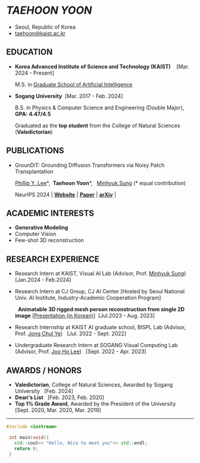 # ***TAEHOON YOON***
- Seoul, Republic of Korea
- taehoon@kaist.ac.kr

## EDUCATION
- **Korea Advanced Institute of Science and Technology (KAIST)** &nbsp;&nbsp; [Mar. 2024 - Present]
  
  M.S. in [Graduate School of Artificial Intelligence](https://gsai.kaist.ac.kr/)

- **Sogang University**    &nbsp;[Mar. 2017 - Feb. 2024]

  B.S. in Physics & Computer Science and Engineering (Double Major),&nbsp;&nbsp; **GPA: 4.47/4.5**
  
  Graduated as the **top student** from the College of Natural Sciences (**Valedictorian**)

## PUBLICATIONS
- GrounDiT: Grounding Diffusion Transformers via Noisy Patch Transplantation
  
  [Phillip Y. Lee](https://phillipinseoul.github.io/)\*, &nbsp;**Taehoon Yoon**\*, &nbsp; [Minhyuk Sung](https://mhsung.github.io/) (* equal contribution)

  NeurIPS 2024 | [**Website**](https://groundit-visualai.github.io/) | [**Paper**](https://groundit-visualai.github.io/static/groundit_paper.pdf) | [**arXiv**](https://arxiv.org/abs/2410.20474) |
  

## ACADEMIC INTERESTS
- **Generative Modeling**
- Computer Vision
- Few-shot 3D reconstruction

## RESEARCH EXPERIENCE
- Research Intern at KAIST, Visual AI Lab (Advisor, Prof. [Minhyuk Sung](https://mhsung.github.io/))&nbsp;&nbsp; [Jan.2024 - Feb.2024]
- Research Intern at CJ Group, CJ AI Center [Hosted by Seoul National Univ. AI Institute, Industry-Academic Cooperation Program]
  
  &nbsp;&nbsp;**Animatable 3D rigged mesh person reconstruction from single 2D image** [[Presentation (in Korean)](https://www.youtube.com/watch?v=m7k0Kr3pZs8)]&nbsp;&nbsp;[Jul.2023 - Aug. 2023]
- Research Internship at KAIST AI graduate school, BISPL Lab (Advisor, Prof. [Jong Chul Ye](https://bispl.weebly.com/professor.html))&nbsp;&nbsp;    [Jul. 2022 - Sept. 2022]
- Undergraduate Research Intern at SOGANG Visual Computing Lab (Advisor, Prof. [Joo Ho Lee](https://sites.google.com/view/jooholee))&nbsp;&nbsp;     [Sept. 2022 - Apr. 2023]

## AWARDS / HONORS
- **Valedictorian**, College of Natural Sciences, Awarded by Sogang University&nbsp;&nbsp; [Feb. 2024]
- **Dean's List**&nbsp;&nbsp;    [Feb. 2023, Feb. 2020]
- **Top 1% Grade Award**, Awarded by the President of the University&nbsp;&nbsp;    [Sept. 2020, Mar. 2020, Mar. 2019]

- - -

 ```C++
 #include <iostream>
 
  int main(void){
    std::cout<< "Hello, Nice to meet you"<< std::endl;
    return 0;
  }
 ```


